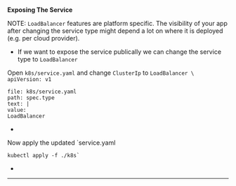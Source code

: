 
### 
**Exposing The Service**

NOTE: `LoadBalancer` features are platform specific. The visibility of your app after changing the service type might depend a lot on where it is deployed (e.g. per cloud provider).


*   If we want to expose the service publically we can change the service type to `LoadBalancer`

Open `k8s/service.yaml` and change `ClusterIp` to `LoadBalancer \
apiVersion: v1`


```editor:insert-value-into-yaml
file: k8s/service.yaml
path: spec.type
text: |
value:
LoadBalancer

```


*   

Now apply the updated `service.yaml 
```execute-1
kubectl apply -f ./k8s`
```


*   



---


